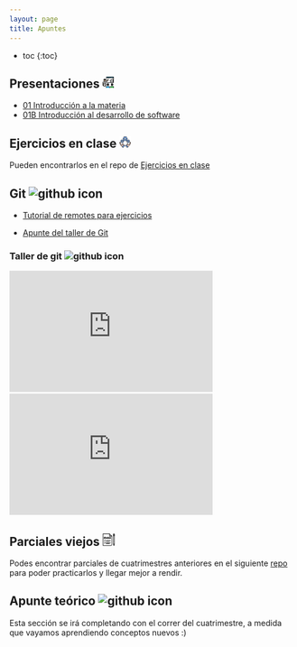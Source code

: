 ```yaml
---
layout: page
title: Apuntes
---
```


* toc
  {:toc}

## Presentaciones <img alt="github icon" width="20px" src="./assets/icons/presentacion.svg" />

- [01 Introducción a la materia](https://docs.google.com/presentation/d/1oXnG-KJhbHNy5SLdYjQetmHMcFLWkKBVTNywqR82Re0/edit?usp=sharing)
- [01B Introducción al desarrollo de software](https://docs.google.com/presentation/d/1X82-qzvCwKpHHTk1WhoQIxVXX7elN_stJ2Es82xxeGQ/edit?usp=sharing)

## Ejercicios en clase <img alt="github icon" width="20px" src="./assets/icons/practica.svg" />

Pueden encontrarlos en el repo de [Ejercicios en clase](https://github.com/algoritmos-iii/ejercicios-en-clase-2021-2c)

## Git <img alt="github icon" width="20px" src="https://icongr.am/devicon/git-plain.svg?size=148&color=currentColor" />

- [Tutorial de remotes para ejercicios](https://gist.github.com/iloyarte/2543280524166ad63f46ea326322cc1c)

- [Apunte del taller de Git](https://docs.google.com/document/d/1VwJUVTMz1psGqdaNR2NJWo8mtPoK2FvDB1cP9xQObcQ/edit?usp=sharing)

### Taller de git <img alt="github icon" width="22px" src="https://icongr.am/clarity/film-strip.svg?size=148&color=currentColor" />

<iframe width="360" height="215" src="https://www.youtube.com/embed/L0RHt3P6S94" title="Taller de git - 20202c" frameborder="0" allow="accelerometer; autoplay; clipboard-write; encrypted-media; gyroscope; picture-in-picture" allowfullscreen></iframe>

<iframe width="360" height="215" src="https://www.youtube.com/embed/OgXfPAw2WoU" title="Taller de git" frameborder="0" allow="accelerometer; autoplay; clipboard-write; encrypted-media; gyroscope; picture-in-picture" allowfullscreen></iframe>

## Parciales viejos <img alt="exam icon" width="22px" src="./assets/icons/examen.png" />

Podes encontrar parciales de cuatrimestres anteriores en el siguiente [repo](https://github.com/algoritmos-iii/parciales-viejos) para poder practicarlos y llegar mejor a rendir.

## Apunte teórico <img alt="github icon" width="20px" src="https://icongr.am/clarity/library.svg?size=128&color=currentColor" />

<p class="text-muted">Esta sección se irá completando con el correr del cuatrimestre, a medida que vayamos aprendiendo conceptos nuevos :) </p>
